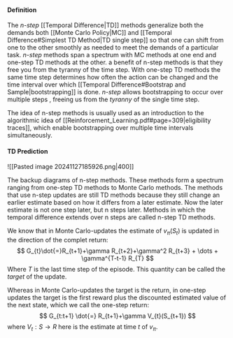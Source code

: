 #### Definition
The *n-step* [[Temporal Difference|TD]] methods generalize both the demands both [[Monte Carlo Policy|MC]] and [[Temporal Difference#Simplest TD Method|TD single step]] so that one can shift from one to the other smoothly as needed to meet the demands of a particular task. 
*n-step* methods span a spectrum with MC methods at one end and one-step TD methods at the other.
a benefit of n-step methods is that they free you from the tyranny of the time step. With one-step TD methods the same time step determines how often the action can be changed and the time interval over which [[Temporal Difference#Bootstrap and Sample|bootstrapping]] is done. 
*n-step* allows bootstrapping to occur over multiple steps , freeing us from the *tyranny* of the single time step.

The idea of n-step methods is usually used as an introduction to the algorithmic idea of [[Reinforcement_Learning.pdf#page=309|eligibility traces]], which enable bootstrapping over multiple time intervals simultaneously. 

#### TD Prediction


![[Pasted image 20241127185926.png|400]]

The backup diagrams of n-step methods. These methods form a spectrum ranging from one-step TD methods to Monte Carlo methods.
The methods that use n-step updates are still TD methods because they still change an earlier estimate based on how it differs from a later estimate. Now the later estimate is not one step later, but n steps later. Methods in which the temporal difference extends over n steps are called n-step TD methods.

We know that in Monte Carlo-updates the estimate of $v_{\pi}(S_{t})$ is updated in the direction of the complet return:
$$
G_{t}\dot{=}R_{t+1}+\gamma R_{t+2}+\gamma^2 R_{t+3} + \dots + \gamma^{T-t-1} R_{T}
$$
Where $T$ is the last time step of the episode. This quantity can be called the *target* of the update. 

Whereas in Monte Carlo-updates the target is the return, in one-step updates the target is the first reward plus the discounted estimated value of the next state, which we call the one-step return:
$$
G_{t:t+1} \dot{=} R_{t+1}+\gamma V_{t}(S_{t+1})
$$
where $V_{t}:S \rightarrow R$ here is the estimate at time $t$ of $v_{\pi}$.
